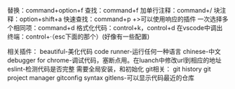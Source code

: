 替换：command+option+f
查找：command+f
加单行注释：command+/
块注释：option+shift+a
快速查找：command+p    +>可以使用响应的插件
一次选择多个相同项：command+d
格式化代码：control+k，control+d
在vscode中调出终端：control+·（esc下面的那个）(好像有一些配置)


相关插件：
    beautiful-美化代码
    code runner-运行任何一种语言
    chinese-中文
    debugger for chrome-调试代码，塞断点用。在luanch中修改url到相应的地址
    eslint-检测代码是否完整 需要全局安装，和初始化
    git相关：
        git history
        git project manager
        gitconfig syntax
        gitlens-可以显示代码最近的仓库
    